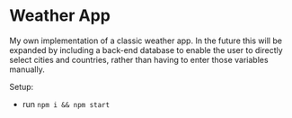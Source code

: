 # Weather App

My own implementation of a classic weather app. 
In the future this will be expanded by including a back-end database to enable the user to directly select cities and countries, 
rather than having to enter those variables manually.

Setup:
- run ```npm i && npm start``` 
